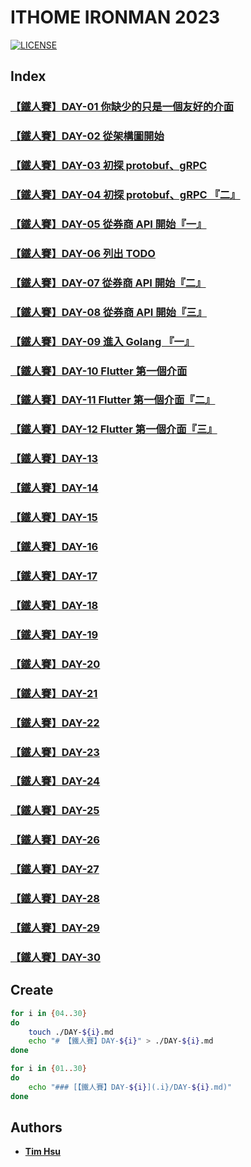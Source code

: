 # ITHOME IRONMAN 2023

[![LICENSE](https://img.shields.io/github/license/Chindada/ithome-ironman-2023?style=for-the-badge)](COPYING)

## Index

### [【鐵人賽】DAY-01 你缺少的只是一個友好的介面](./DAY-01.md)

### [【鐵人賽】DAY-02 從架構圖開始](./DAY-02.md)

### [【鐵人賽】DAY-03 初探 protobuf、gRPC](./DAY-03.md)

### [【鐵人賽】DAY-04 初探 protobuf、gRPC 『二』](./DAY-04.md)

### [【鐵人賽】DAY-05 從券商 API 開始『一』](./DAY-05.md)

### [【鐵人賽】DAY-06 列出 TODO](./DAY-06.md)

### [【鐵人賽】DAY-07 從券商 API 開始『二』](./DAY-07.md)

### [【鐵人賽】DAY-08 從券商 API 開始『三』](./DAY-08.md)

### [【鐵人賽】DAY-09 進入 Golang 『一』](./DAY-09.md)

### [【鐵人賽】DAY-10 Flutter 第一個介面](./DAY-10.md)

### [【鐵人賽】DAY-11 Flutter 第一個介面『二』](./DAY-11.md)

### [【鐵人賽】DAY-12 Flutter 第一個介面『三』](./DAY-12.md)

### [【鐵人賽】DAY-13](./DAY-13.md)

### [【鐵人賽】DAY-14](./DAY-14.md)

### [【鐵人賽】DAY-15](./DAY-15.md)

### [【鐵人賽】DAY-16](./DAY-16.md)

### [【鐵人賽】DAY-17](./DAY-17.md)

### [【鐵人賽】DAY-18](./DAY-18.md)

### [【鐵人賽】DAY-19](./DAY-19.md)

### [【鐵人賽】DAY-20](./DAY-20.md)

### [【鐵人賽】DAY-21](./DAY-21.md)

### [【鐵人賽】DAY-22](./DAY-22.md)

### [【鐵人賽】DAY-23](./DAY-23.md)

### [【鐵人賽】DAY-24](./DAY-24.md)

### [【鐵人賽】DAY-25](./DAY-25.md)

### [【鐵人賽】DAY-26](./DAY-26.md)

### [【鐵人賽】DAY-27](./DAY-27.md)

### [【鐵人賽】DAY-28](./DAY-28.md)

### [【鐵人賽】DAY-29](./DAY-29.md)

### [【鐵人賽】DAY-30](./DAY-30.md)

## Create

```sh
for i in {04..30}
do
    touch ./DAY-${i}.md
    echo "# 【鐵人賽】DAY-${i}" > ./DAY-${i}.md
done
```

```sh
for i in {01..30}
do
    echo "### [【鐵人賽】DAY-${i}](.i}/DAY-${i}.md)"
done
```

## Authors

- [**Tim Hsu**](https://github.com/Chindada)
